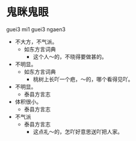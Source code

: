 # 鬼眯鬼眼
guei3 mi1 guei3 ngaen3
+ 不大方，不气派。
  * 如东方言词典
    - 这个人～的，不晓得要做甚的。
+ 不明显。
  * 如东方言词典
    - 桃树上长吖一个疤，～的，哪个看得见吖。
+ 不明显。
  * 泰县方言志
+ 体积很小。
  * 泰县方言志
+ 不气派
  * 泰县方言志
    - 这点礼～的，怎吖好意思送吖把人家。
